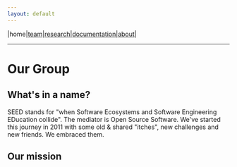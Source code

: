 ```yaml
---
layout: default
---
```


|home|[team](./team)|[research](./research)|[documentation](./docs)|[about](./about.md)|

* * *

# Our Group

## What's in a name?
 
SEED stands for "when Software Ecosystems and Software Engineering EDucation collide". 
The mediator is Open Source Software. 
We've started this journey in 2011 with some old & shared "itches", new challenges and new friends.
We embraced them.


## Our mission


